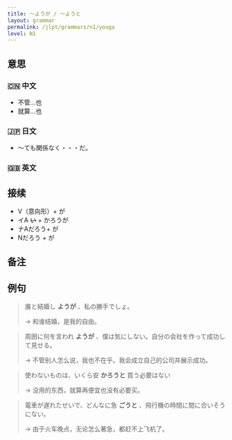 ```yaml
---
title: 〜ようが / 〜ようと
layout: grammar
permalink: /jlpt/grammars/n1/youga
level: N1
---
```


## 意思

### 🇨🇳 中文

- 不管...也
- 就算...也

### 🇯🇵 日文

- 〜ても関係なく・・・だ。

### 🇬🇧 英文


## 接续

- V（意向形）+ が
- イA ~~い~~ + かろうが
- ナAだろう+ が
- Nだろう + が

## 备注


## 例句

> 誰と結婚し **ようが** 、私の勝手でしょ。
>
> → 和谁结婚，是我的自由。

> 周囲に何を言われ **ようが** 、僕は気にしない。自分の会社を作って成功して見せる。
>
> → 不管别人怎么说，我也不在乎。我会成立自己的公司并展示成功。

> 使わないものは、いくら安 **かろうと** 買う必要はない
>
> → 没用的东西，就算再便宜也没有必要买。

> 電車が遅れたせいで、どんなに急 **ごうと** 、飛行機の時間に間に合いそうにない。
>
> → 由于火车晚点，无论怎么著急，都赶不上飞机了。

